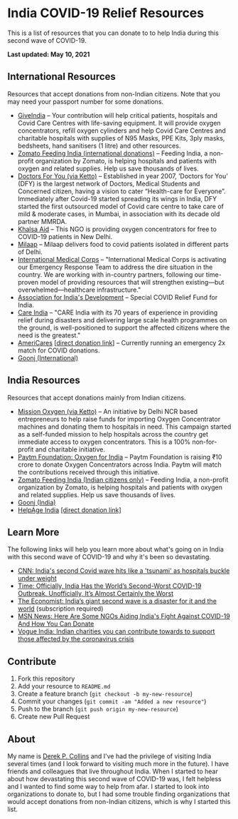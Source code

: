 # India COVID-19 Relief Resources

This is a list of resources that you can donate to to help India during this second wave of COVID-19.

**Last updated: May 10, 2021**

## International Resources
Resources that accept donations from non-Indian citizens. Note that you may need your passport number for some donations.

* [GiveIndia](https://t.co/W8vOK7EgXX) – Your contribution will help critical patients, hospitals and Covid Care Centres with life-saving equipment. It will provide oxygen concentrators, refill oxygen cylinders and help Covid Care Centres and charitable hospitals with supplies of N95 Masks, PPE Kits, 3ply masks, bedsheets, hand sanitisers (1 litre) and other resources.
* [Zomato Feeding India (international donations)](https://pages.razorpay.com/zfi-oxygen-intl-dollar) – Feeding India, a non-profit organization by Zomato, is helping hospitals and patients with oxygen and related supplies. Help us save thousands of lives.
* [Doctors For You (via Ketto)](https://www.ketto.org/fundraiser/Hareshfordfy?utm_campaign=Hareshfordfy&utm_medium=tworg&utm_source=internal_Ketto&utm_content=&utm_term=contribute) – Established in year 2007, ’Doctors for You’ (DFY) is the largest network of Doctors, Medical Students and Concerned citizen, having a vision to cater “Health-care for Everyone”. Immediately after Covid-19 started spreading its wings in India, DFY started the first outsourced model of Covid care centre to take care of mild & moderate cases, in Mumbai, in association with its decade old partner MMRDA.
* [Khalsa Aid](https://www.khalsaaid.org/donate) – This NGO is providing oxygen concentrators for free to COVID-19 patients in New Delhi.
* [Milaap](https://milaap.org/fundraisers/support-ankit-gupta-2) – Milaap delivers food to covid patients isolated in different parts of Delhi.
* [International Medical Corps](https://give.internationalmedicalcorps.org/page/81368/donate/1?ea.tracking.id=DP~CNOV~DPALZ2104&_ga=2.33630689.154182073.1620653861-1222611222.1620653861) – "International Medical Corps is activating our Emergency Response Team to address the dire situation in the country. We are working with in-country partners, following our time-proven model of providing resources that will strengthen existing—but overwhelmed—healthcare infrastructure."
* [Association for India's Development](https://aidindia.org/donate/covid-relief-fund/) – Special COVID Relief Fund for India.
* [Care India](https://www.careindia.org/campaign-template/save-saviours-covid-19-wave/) – "CARE India with its 70 years of experience in providing relief during disasters and delivering large scale health programmes on the ground, is well-positioned to support the affected citizens where the need is the greatest."
* [AmeriCares](https://www.americares.org/crisis-alerts/covid-19-crisis-in-india/) [[direct donation link](https://secure.americares.org/site/Donation2?df_id=26321&mfc_pref=T&26321.donation=form1&_ga=2.60170532.826887586.1620654223-1161592214.1620654223)] – Currently running an emergency 2x match for COVID donations. 
* [Goonj (International)](https://goonj.org/donate-foreign/)

## India Resources
Resources that accept donations mainly from Indian citizens.

* [Mission Oxygen (via Ketto)](https://www.ketto.org/fundraiser/mission-oxygen-helping-hospitals-to-save-lives?utm_campaign=mission-oxygen-helping-hospitals-to-save-lives) – An initiative by Delhi NCR based entrepreneurs to help raise funds for importing Oxygen Concentrator machines and donating them to hospitals in need. This campaign started as a self-funded mission to help hospitals across the country get immediate access to oxygen concentrators. This is a 100% non-for-profit and charitable initiative.
* [Paytm Foundation: Oxygen for India](https://paytm.com/offer/donateoxygen) – Paytm Foundation is raising ₹10 crore to donate Oxygen Concentrators across India. Paytm will match the contributions received through this initiative.
* [Zomato Feeding India (Indian citizens only)](https://rzp.io/l/zfi-oxygen) – Feeding India, a non-profit organization by Zomato, is helping hospitals and patients with oxygen and related supplies. Help us save thousands of lives.
* [Goonj (India)](https://goonj.org/donate/)
* [HelpAge India](https://www.helpageindia.org/covid-19-emergency-response/) [[direct donation link]](https://www.helpageindia.org/covid-19/)

## Learn More
The following links will help you learn more about what's going on in India with this second wave of COVID-19 and why it's been so devastating.

* [CNN: India's second Covid wave hits like a 'tsunami' as hospitals buckle under weight](https://www.cnn.com/2021/04/21/india/india-covid-hospital-shortage-intl-hnk/index.html)
* [Time: Officially, India Has the World’s Second-Worst COVID-19 Outbreak. Unofficially, It’s Almost Certainly the Worst](https://time.com/5954416/india-covid-second-wave/)
* [The Economist: India’s giant second wave is a disaster for it and the world](https://www.economist.com/leaders/2021/04/24/indias-giant-second-wave-is-a-disaster-for-it-and-the-world) (subscription required)
* [MSN News: Here Are Some NGOs Aiding India's Fight Against COVID-19 And How You Can Donate](https://www.msn.com/en-in/news/other/here-are-some-ngos-aiding-indias-fight-against-covid-19-and-how-you-can-donate/ar-BB1g02et)
* [Vogue India: Indian charities you can contribute towards to support those affected by the coronavirus crisis](https://www.vogue.in/culture-and-living/content/indian-charities-to-support-those-affected-by-the-coronavirus-crisis)

## Contribute 
1. Fork this repository
2. Add your resource to `README.md`
5. Create a feature branch (`git checkout -b my-new-resource`)
6. Commit your changes (`git commit -am "Added a new resource"`)
7. Push to the branch (`git push origin my-new-resource`)
8. Create new Pull Request

## About
My name is [Derek P. Collins](https://derekpcollins.com/about) and I've had the privilege of visiting India several times (and I look forward to visiting much more in the future). I have friends and colleagues that live throughout India. When I started to hear about how devastating this second wave of COVID-19 was, I felt helpless and I wanted to find some way to help from afar. I started to look into organizations to donate to, but I had some trouble finding organizations that would accept donations from non-Indian citizens, which is why I started this list.